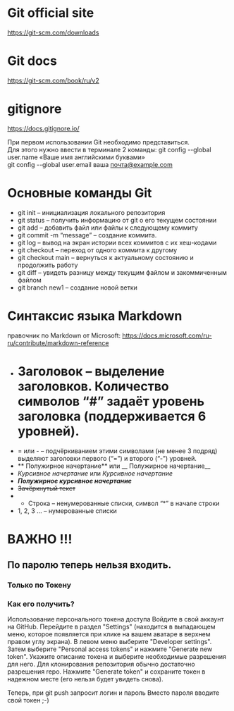 # Git official site
https://git-scm.com/downloads

# Git docs
https://git-scm.com/book/ru/v2

# gitignore
https://docs.gitignore.io/

При первом использовании Git необходимо представиться.  
Для этого нужно ввести в терминале 2 команды:
git config --global user.name «Ваше имя английскими буквами»  
git config --global user.email ваша почта@example.com

# Основные команды Git

*	git init – инициализация локального репозитория
*	git status – получить информацию от git о его текущем состоянии
*	git add – добавить файл или файлы к следующему коммиту
*	git commit -m “message” – создание коммита.
*	git log – вывод на экран истории всех коммитов с их хеш-кодами
*	git checkout – переход от одного коммита к другому
*	git checkout main – вернуться к актуальному состоянию и продолжить работу
*	git diff – увидеть разницу между текущим файлом и закоммиченным файлом
*	git branch new1 – создание новой ветки 


# Синтаксис языка Markdown
правочник по Markdown от Microsoft:
https://docs.microsoft.com/ru-ru/contribute/markdown-reference
 
*	# Заголовок – выделение заголовков. Количество символов “#” задаёт уровень заголовка  (поддерживается 6 уровней).
*	= или - – подчёркиванием этими символами (не менее 3 подряд) выделяют заголовки  первого (“=”) и второго (“-”) уровней.
*	** Полужирное начертание** или __ Полужирное начертание__
*	*Курсивное начертание* или _Курсивное начертание_
*	***Полужирное курсивное начертание***
*	~~Зачёркнутый текст~~
*	* Строка – ненумерованные списки, символ “*” в начале строки
*	1, 2, 3 … – нумерованные списки



# ВАЖНО !!!
## По паролю теперь нельзя входить.
### Только по Токену
### Как его получить?

Использование персонального токена доступа
Войдите в свой аккаунт на GitHub.
Перейдите в раздел "Settings" (находится в выпадающем меню, которое появляется при клике на вашем аватаре в верхнем правом углу экрана).
В левом меню выберите "Developer settings".
Затем выберите "Personal access tokens" и нажмите "Generate new token".
Укажите описание токена и выберите необходимые разрешения для него. Для клонирования репозитория обычно достаточно разрешения repo.
Нажмите "Generate token" и сохраните токен в надежном месте (его нельзя будет увидеть снова).

Теперь, при git push запросит логин и пароль
Вместо пароля вводите свой токен ;-)
